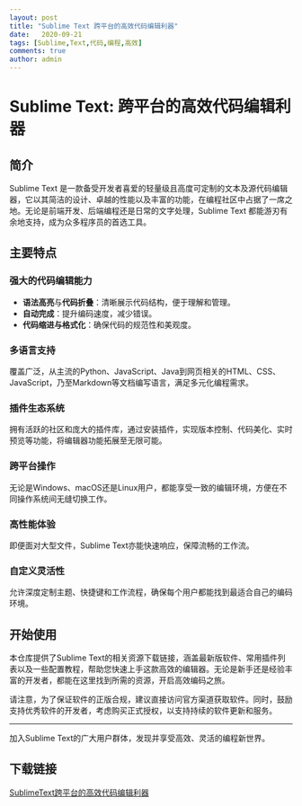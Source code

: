 ```yaml
---
layout: post
title: "Sublime Text 跨平台的高效代码编辑利器"
date:   2020-09-21
tags: [Sublime,Text,代码,编程,高效]
comments: true
author: admin
---
```

# Sublime Text: 跨平台的高效代码编辑利器

## 简介

Sublime Text 是一款备受开发者喜爱的轻量级且高度可定制的文本及源代码编辑器，它以其简洁的设计、卓越的性能以及丰富的功能，在编程社区中占据了一席之地。无论是前端开发、后端编程还是日常的文字处理，Sublime Text 都能游刃有余地支持，成为众多程序员的首选工具。

## 主要特点

### 强大的代码编辑能力
- **语法高亮**与**代码折叠**：清晰展示代码结构，便于理解和管理。
- **自动完成**：提升编码速度，减少错误。
- **代码缩进与格式化**：确保代码的规范性和美观度。

### 多语言支持
覆盖广泛，从主流的Python、JavaScript、Java到网页相关的HTML、CSS、JavaScript，乃至Markdown等文档编写语言，满足多元化编程需求。

### 插件生态系统
拥有活跃的社区和庞大的插件库，通过安装插件，实现版本控制、代码美化、实时预览等功能，将编辑器功能拓展至无限可能。

### 跨平台操作
无论是Windows、macOS还是Linux用户，都能享受一致的编辑环境，方便在不同操作系统间无缝切换工作。

### 高性能体验
即便面对大型文件，Sublime Text亦能快速响应，保障流畅的工作流。

### 自定义灵活性
允许深度定制主题、快捷键和工作流程，确保每个用户都能找到最适合自己的编码环境。

## 开始使用
本仓库提供了Sublime Text的相关资源下载链接，涵盖最新版软件、常用插件列表以及一些配置教程，帮助您快速上手这款高效的编辑器。无论是新手还是经验丰富的开发者，都能在这里找到所需的资源，开启高效编码之旅。

请注意，为了保证软件的正版合规，建议直接访问官方渠道获取软件。同时，鼓励支持优秀软件的开发者，考虑购买正式授权，以支持持续的软件更新和服务。

---

加入Sublime Text的广大用户群体，发现并享受高效、灵活的编程新世界。

## 下载链接

[SublimeText跨平台的高效代码编辑利器](https://pan.quark.cn/s/840b59c3a7e7)